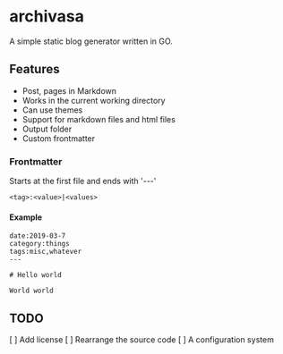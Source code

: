 # archivasa

A simple static blog generator written in GO.

## Features

* Post, pages in Markdown
* Works in the current working directory
* Can use themes
* Support for markdown files and html files
* Output folder
* Custom frontmatter

### Frontmatter

Starts at the first file and ends with '---'

    <tag>:<value>|<values>

#### Example

    date:2019-03-7
    category:things
    tags:misc,whatever
    ---

    # Hello world

    World world

## TODO

[ ] Add license
[ ] Rearrange the source code
[ ] A configuration system
